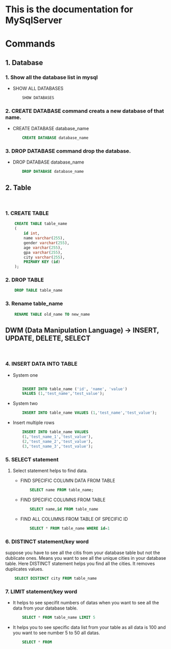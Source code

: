 # This is the documentation for MySqlServer

# Commands

## 1. Database

### 1. Show all the database list in mysql

- SHOW ALL DATABASES
    
    ```SQL
        SHOW DATABASES
    ```

### 2. CREATE DATABASE command creats a new database of that name.

- CREATE DATABASE database_name

    ```SQL
        CREATE DATABASE database_name
    ```

### 3. DROP DATABASE command drop the database.

- DROP DATABASE database_name

    ```SQL
        DROP DATABASE database_name
    ```

## 2. Table

<br>

### 1. CREATE TABLE

```SQL
    CREATE TABLE table_name
    (
        id int,
        name varchar(255),
        gender varchar(255),
        age varchar(255),
        gpa varchar(255),
        city varchar(255),
        PRIMARY KEY (id)
    );
```

### 2. DROP TABLE

```SQL
    DROP TABLE table_name
```

### 3. Rename table_name

```SQL
    RENAME TABLE old_name TO new_name
```

## DWM (Data Manipulation Language) -> INSERT, UPDATE, DELETE, SELECT

<br>

### 4. INSERT DATA INTO TABLE

- System one 
    
    ```SQL
    
        INSERT INTO table_name ('id', 'name', 'value') 
        VALUES (1,'test_name','test_value');
    
    ```
- System two 

    ```SQL
        INSERT INTO table_name VALUES (1,'test_name','test_value');
    ```

- Insert multiple rows

    ```SQL
        INSERT INTO table_name VALUES 
        (1,'test_name_1','test_value'),
        (2,'test_name_2','test_value'),
        (3,'test_name_3','test_value');
    
    ```

### 5. SELECT statement

1. Select statement helps to find data.
    
    - FIND SPECIFIC COLUMN DATA FROM TABLE

        ```SQL
            SELECT name FROM table_name;
        ```

    - FIND SPECIFIC COLUMNS FROM TABLE

        ```SQL
            SELECT name,id FROM table_name
        ```
    
    - FIND ALL COLUMNS FROM TABLE OF SPECIFIC ID

        ```SQL
            SELECT * FROM table_name WHERE id=1
        ```
    
### 6. DISTINCT statement/key word 

suppose you have to see all the citis from your database table but not the dublicate ones. Means you want to see all the unique cities in your database table. Here DISTINCT statement helps you find all the cities. It removes duplicates values.

```SQL
    SELECT DISTINCT city FROM table_name
```
    
### 7. LIMIT statement/key word 

- It helps to see specifit numbers of datas when you want to see all the data from your database table.

    ```SQL
        SELECT * FROM table_name LIMIT 5
    ```

- It helps you to see specific data list from your table as all data is 100 and you want to see number 5 to 50 all datas.

    ```SQL
        SELECT * FROM
    ```

